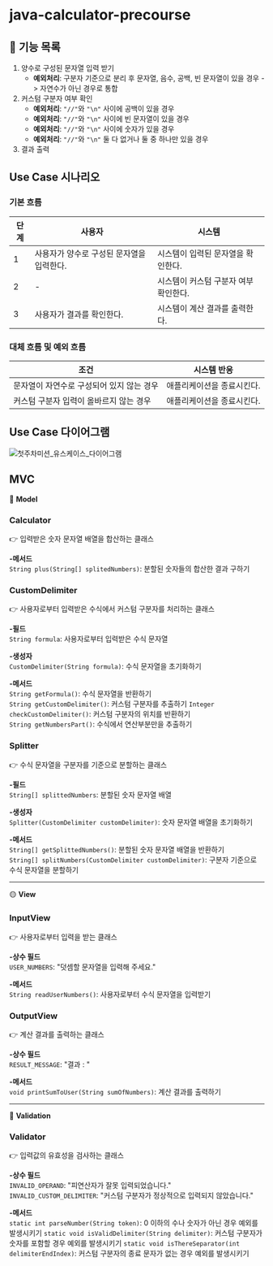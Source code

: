 # java-calculator-precourse

## 📝 기능 목록
1. 양수로 구성된 문자열 입력 받기
    - **예외처리**: 구분자 기준으로 분리 후 문자열, 음수, 공백, 빈 문자열이 있을 경우 -> 자연수가 아닌 경우로 통합
2. 커스텀 구분자 여부 확인
    - **예외처리**: `"//"`와 `"\n"` 사이에 공백이 있을 경우
    - **예외처리**: `"//"`와 `"\n"` 사이에 빈 문자열이 있을 경우
    - **예외처리**: `"//"`와 `"\n"` 사이에 숫자가 있을 경우
    - **예외처리**: `"//"`와 `"\n"` 둘 다 없거나 둘 중 하나만 있을 경우
3. 결과 출력

## Use Case 시나리오
### 기본 흐름

| **단계** | **사용자**                            | **시스템**                                    |
|---------|------------------------------------|--------------------------------------------------|
| 1       | 사용자가 양수로 구성된 문자열을 입력한다.     | 시스템이 입력된 문자열을 확인한다.                                             |
| 2       | -                                 | 시스템이 커스텀 구분자 여부 확인한다.                                               |
| 3       | 사용자가 결과를 확인한다.   | 시스템이 계산 결과를 출력한다.        |

### 대체 흐름 및 예외 흐름

| **조건**                   | **시스템 반응**                                       |
|--------------------------|-----------------------------------------------------|
| 문자열이 자연수로 구성되어 있지 않는 경우   | 애플리케이션을 종료시킨다.   |
| 커스텀 구분자 입력이 올바르지 않는 경우     | 애플리케이션을 종료시킨다.    |


## Use Case  다이어그램
![첫주차미션_유스케이스_다이어그램](https://github.com/user-attachments/assets/f0f818d0-6ee7-40fc-bb6d-8f81956f2dec)

## MVC
🔵 **Model**

### Calculator
👉 입력받은 숫자 문자열 배열을 합산하는 클래스

**-메서드**  
`String plus(String[] splitedNumbers)`: 분할된 숫자들의 합산한 결과 구하기

### CustomDelimiter
👉 사용자로부터 입력받은 수식에서 커스텀 구분자를 처리하는 클래스

**-필드**  
`String formula`: 사용자로부터 입력받은 수식 문자열

**-생성자**  
`CustomDelimiter(String formula)`: 수식 문자열을 초기화하기

**-메서드**  
`String getFormula()`: 수식 문자열을 반환하기  
`String getCustomDelimiter()`: 커스텀 구분자를 추출하기
`Integer checkCustomDelimiter()`: 커스텀 구분자의 위치를 반환하기  
`String getNumbersPart()`: 수식에서 연산부분만을 추출하기

### Splitter
👉 수식 문자열을 구분자를 기준으로 분할하는 클래스

**-필드**  
`String[] splittedNumbers`: 분할된 숫자 문자열 배열

**-생성자**  
`Splitter(CustomDelimiter customDelimiter)`: 숫자 문자열 배열을 초기화하기

**-메서드**  
`String[] getSplittedNumbers()`: 분할된 숫자 문자열 배열을 반환하기  
`String[] splitNumbers(CustomDelimiter customDelimiter)`: 구분자 기준으로 수식 문자열을 분할하기

---

🟡 **View**

### InputView
👉 사용자로부터 입력을 받는 클래스

**-상수 필드**  
`USER_NUMBERS`: "덧셈할 문자열을 입력해 주세요."

**-메서드**  
`String readUserNumbers()`: 사용자로부터 수식 문자열을 입력받기

### OutputView
👉 계산 결과를 출력하는 클래스

**-상수 필드**  
`RESULT_MESSAGE`: "결과 : "

**-메서드**  
`void printSumToUser(String sumOfNumbers)`: 계산 결과를 출력하기

---

🔴 **Validation**

### Validator
👉 입력값의 유효성을 검사하는 클래스

**-상수 필드**  
`INVALID_OPERAND`: "피연산자가 잘못 입력되었습니다."  
`INVALID_CUSTOM_DELIMITER`: "커스텀 구분자가 정상적으로 입력되지 않았습니다."

**-메서드**  
`static int parseNumber(String token)`: 0 이하의 수나 숫자가 아닌 경우 예외를 발생시키기 
`static void isValidDelimiter(String delimiter)`: 커스텀 구분자가 숫자를 포함할 경우 예외를 발생시키기 
`static void isThereSeparator(int delimiterEndIndex)`: 커스텀 구분자의 종료 문자가 없는 경우 예외를 발생시키기